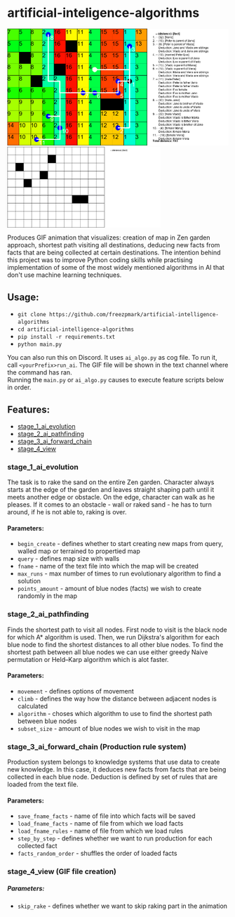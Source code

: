 # artificial-inteligence-algorithms

<div>
 <img width="650" src="https://github.com/freezpmark/artificial-intelligence-algorithms/blob/00a8b5c6a6641d228324dc4622620d46034493eb/data/last_frame_162.png"/>
 <img align="top" src="https://github.com/freezpmark/artificial-intelligence-algorithms/blob/00a8b5c6a6641d228324dc4622620d46034493eb/data/queried.gif" width="350"/>
</div>


Produces GIF animation that visualizes: creation of map in Zen garden approach, shortest path visiting all destinations, deducing new facts from facts that are being collected at certain destinations. The intention behind this project was to improve Python coding skills while practising implementation of some of the most widely mentioned algorithms in AI that don't use machine learning techniques.

## Usage:
 - `git clone https://github.com/freezpmark/artificial-intelligence-algorithms`
 - `cd artificial-intelligence-algorithms`
 - `pip install -r requirements.txt`
 - `python main.py`

You can also run this on Discord. It uses `ai_algo.py` as cog file. To run it, call `<yourPrefix>run_ai`. The GIF file will be shown in the text channel where the command has ran.  
Running the `main.py` or `ai_algo.py` causes to execute feature scripts below in order.

## Features:
 - [stage_1_ai_evolution](#stage_1_ai_evolution)
 - [stage_2_ai_pathfinding](#stage_2_ai_pathfinding)
 - [stage_3_ai_forward_chain](#stage_2_ai_pathfinding)
 - [stage_4_view](#stage_4_view)

### stage_1_ai_evolution
The task is to rake the sand on the entire Zen garden. Character always starts at the edge of the garden and leaves straight shaping path until it meets another edge or obstacle. On the edge, character can walk as he pleases. If it comes to an obstacle - wall or raked sand - he has to turn around, if he is not able to, raking is over.  

#### <b>Parameters:</b>
 - `begin_create` - defines whether to start creating new maps from query, walled map or terrained to propertied map
 - `query` - defines map size with walls
 - `fname` - name of the text file into which the map will be created
 - `max_runs` - max number of times to run evolutionary algorithm to find a solution
 - `points_amount` - amount of blue nodes (facts) we wish to create randomly in the map

### stage_2_ai_pathfinding
Finds the shortest path to visit all nodes. First node to visit is the black node for which A* algorithm is used. Then, we run Dijkstra's algorithm for each blue node to find the shortest distances to all other blue nodes. To find the shortest path between all blue nodes we can use either greedy Naive permutation or Held–Karp algorithm which is alot faster.

#### <b>Parameters:</b>
 - `movement` - defines options of movement
 - `climb` - defines the way how the distance between adjacent nodes is calculated
 - `algorithm` - choses which algorithm to use to find the shortest path between blue nodes
 - `subset_size` - amount of blue nodes we wish to visit in the map

### stage_3_ai_forward_chain (Production rule system)
Production system belongs to knowledge systems that use data to create new knowledge. In this case, it deduces new facts from facts that are being collected in each blue node. Deduction is defined by set of rules that are loaded from the text file.

#### <b>Parameters:</b>
 - `save_fname_facts` - name of file into which facts will be saved
 - `load_fname_facts` - name of file from which we load facts
 - `load_fname_rules` - name of file from which we load rules
 - `step_by_step` - defines whether we want to run production for each collected fact
 - `facts_random_order` - shuffles the order of loaded facts

### stage_4_view (GIF file creation)
##### <b>Parameters:</b>
  - `skip_rake` - defines whether we want to skip raking part in the animation
